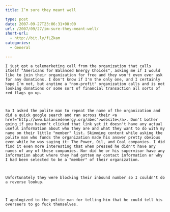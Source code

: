```yaml
---
title: I’m sure they meant well

type: post
date: 2007-09-27T23:06:31+00:00
url: /2007/09/27/im-sure-they-meant-well/
short-url:
  - http://bit.ly/fLZkam
categories:
  - General

---
```

<div class='microid-mailto+http:sha1:4410e398b52fe76357c59586499ab88f65cb8750'>
  
    I just got a telemarketing call from the organization that calls itself "Americans for Balanced Energy Choices", asking me if I would like to join their organization for free and they won't even ever ask for any donations. I don't know if I'm the only one, and I certainly hope I'm not, but anytime a "non-profit" organization calls and is not looking donations or some sort of financial transaction all sorts of red flags go up.
  
  
  
    So I asked the polite man to repeat the name of the organization and did a quick google search and ran across their <a href="http://www.balancedenergy.org/abec">website</a>. Don't bother going if you haven't clicked that link yet it doesn't have any actual useful information about who they are and what they want to do with my name on their little "member" list. Skimming content while asking the polite man who funds the organization made his answer pretty obvious even while he was saying it: The Power, Oil, and Coal companies. I did find it even more interesting that when pressed he didn't have any names of any of these companies. Nor did he or his supervisor have any information about where they had gotten my contact information or why I had been selected to be a "member" of their organization.
  
  
  
    Unfortunately they were blocking their inbound number so I couldn't do a reverse lookup.
  
  
  
    I apologized to the polite man for telling him that he could tell his overseers to go fuck themselves.
  
